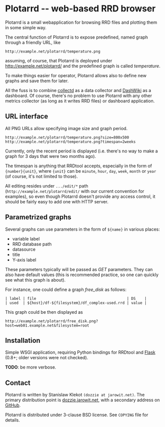 Plotarrd -- web-based RRD browser
=================================

Plotarrd is a small webapplication for browsing RRD files and plotting them in
some simple way.

The central function of Plotarrd is to expose predefined, named graph through
a friendly URL, like

    http://example.net/plotarrd/temperature.png

assuming, of course, that Plotarrd is deployed under
<http://example.net/plotarrd/> and the predefined graph is called
*temperature*.

To make things easier for operator, Plotarrd allows also to define new graphs
and save them for later.

All the fuss is to combine [collectd](http://collectd.org) as a data collector
and [DashWiki](http://dashwiki.jarowit.net/) as a dashboard. Of course,
there's no problem to use Plotarrd with any other metrics collector (as long
as it writes RRD files) or dashboard application.


URL interface
-------------

All PNG URLs allow specifying image size and graph period.

    http://example.net/plotarrd/temperature.png?size=800x500
    http://example.net/plotarrd/temperature.png?timespan=2weeks

Currently, only the recent period is displayed (i.e. there's no way to make
a graph for 3 days that were two months ago).

The timespan is anything that RRDtool accepts, especially in the form of
`{number}{unit}`, where `{unit}` can be `minute`, `hour`, `day`, `week`,
`month` or `year` (of course, it's not limited to those).

All editing resides under `.../edit/*` path
(`http://example.net/plotarrd/edit/` with our current convention for
examples), so even though Plotarrd doesn't provide any access control, it
should be fairly easy to add one with HTTP server.


Parametrized graphs
-------------------

Several graphs can use parameters in the form of `${name}` in various places:

  * variable label
  * RRD database path
  * datasource
  * title
  * Y-axis label

These parameters typically will be passed as *GET* parameters. They can also
have default values (this is recommended practice, so one can quickly see what
this graph is about).

For instance, one could define a graph *free_disk* as follows:

    | label | file                                         | DS    |
    | used  | ${host}/df-${filesystem}/df_complex-used.rrd | value |

This graph could be then displayed as

    http://example.net/plotarrd/free_disk.png?host=web01.example.net&filesystem=root

Installation
------------

Simple WSGI application, requiring Python bindings for RRDtool and
[Flask](http://flask.pocoo.org/) (0.8+; older versions were not checked).

**TODO**: be more verbose.


Contact
-------

Plotarrd is written by Stanislaw Klekot `(dozzie at jarowit.net)`.
The primary distribution point is
[dozzie.jarowit.net](http://dozzie.jarowit.net/), with
a secondary address on [GitHub](https://github.com/dozzie/plotarrd).

Plotarrd is distributed under 3-clause BSD license. See `COPYING` file for
details.
